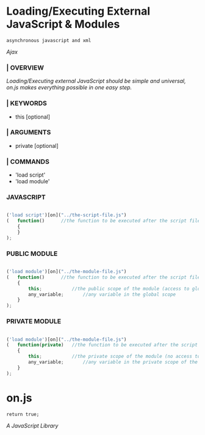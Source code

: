 Loading/Executing External JavaScript & Modules
====================================
    asynchronous javascript and xml
_Ajax_

### | OVERVIEW
_Loading/Executing external JavaScript should be simple and universal, on.js makes everything possible in one easy step._

### | KEYWORDS
 * this [optional]

### | ARGUMENTS
 * private [optional]

### | COMMANDS
 * 'load script'
 * 'load module'

### JAVASCRIPT

```javascript

('load script')[on]("../the-script-file.js")
(	function()		//the function to be executed after the script file has loaded
	{        
	}
);

```

### PUBLIC MODULE

```javascript

('load module')[on]("../the-module-file.js")
(	function()		//the function to be executed after the script file has loaded
	{        
		this;			//the public scope of the module (access to global)
		any_variable;		//any variable in the global scope
	}
);

```

### PRIVATE MODULE

```javascript

('load module')[on]("../the-module-file.js")
(	function(private)	//the function to be executed after the script file has loaded
	{        
		this;			//the private scope of the module (no access to global)
		any_variable;		//any variable in the private scope of the module
	}
);

```



on.js
====================================
    return true;

_A JavaScript Library_ 

